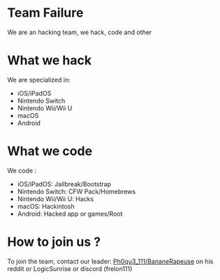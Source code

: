 # Team Failure
We are an hacking team, we hack, code and other

# What we hack

We are specialized in:

- iOS/iPadOS
- Nintendo Switch
- Nintendo Wii/Wii U
- macOS
- Android

# What we code

We code :

- iOS/iPadOS: Jailbreak/Bootstrap
- Nintendo Switch: CFW Pack/Homebrews
- Nintendo Wii/Wii U: Hacks
- macOS: Hackintosh
- Android: Hacked app or games/Root

# How to join us ?

To join the team, contact our leader:
[Ph0qu3_111/BananeRapeuse](https://github.com/BananeRapeuse) 
on his reddit or LogicSunrise or discord (frelon111)
